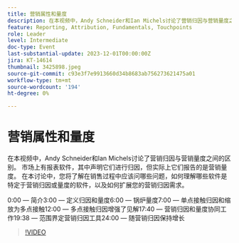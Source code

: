 ```yaml
---
title: 营销属性和量度
description: 在本视频中，Andy Schneider和Ian Michels讨论了营销归因与营销量度之间的区别。 市场上有报表软件，其中声明它们进行归因，但实际上它们报告的是营销量度。 在本讨论中，您将了解在销售过程中应该问哪些问题，如何理解哪些软件是特定于营销归因或量度的软件，以及如何扩展您的营销归因需求。
feature: Reporting, Attribution, Fundamentals, Touchpoints
role: Leader
level: Intermediate
doc-type: Event
last-substantial-update: 2023-12-01T00:00:00Z
jira: KT-14614
thumbnail: 3425898.jpeg
source-git-commit: c93e3f7e9913660d34b8683ab756273621475a01
workflow-type: tm+mt
source-wordcount: '194'
ht-degree: 0%

---
```



# 营销属性和量度

在本视频中，Andy Schneider和Ian Michels讨论了营销归因与营销量度之间的区别。 市场上有报表软件，其中声明它们进行归因，但实际上它们报告的是营销量度。 在本讨论中，您将了解在销售过程中应该问哪些问题，如何理解哪些软件是特定于营销归因或量度的软件，以及如何扩展您的营销归因需求。

0:00 — 简介3:00 — 定义归因和量度6:00 — 锅炉量度7:00 — 单点接触归因和缩放为多点接触12:00 — 多点接触归因增强了见解17:40 — 营销归因和量度协同工作19:38 — 范围界定营销归因工具24:00 — 随营销归因保持增长

>[!VIDEO](https://video.tv.adobe.com/v/3425898/?learn=on)
